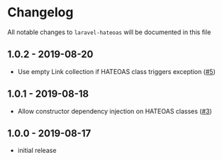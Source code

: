 # Changelog

All notable changes to `laravel-hateoas` will be documented in this file

## 1.0.2 - 2019-08-20

- Use empty Link collection if HATEOAS class triggers exception ([#5](https://github.com/gdebrauwer/laravel-hateoas/pull/5))

## 1.0.1 - 2019-08-18

- Allow constructor dependency injection on HATEOAS classes ([#3](https://github.com/gdebrauwer/laravel-hateoas/pull/3))

## 1.0.0 - 2019-08-17

- initial release
